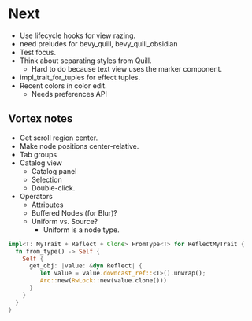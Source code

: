 # Next

- Use lifecycle hooks for view razing.
- need preludes for bevy_quill, bevy_quill_obsidian
- Test focus.
- Think about separating styles from Quill.
  - Hard to do because text view uses the marker component.
- impl_trait_for_tuples for effect tuples.
- Recent colors in color edit.
  - Needs preferences API

## Vortex notes

- Get scroll region center.
- Make node positions center-relative.
- Tab groups
- Catalog view
  - Catalog panel
  - Selection
  - Double-click.
- Operators
  - Attributes
  - Buffered Nodes (for Blur)?
  - Uniform vs. Source?
    - Uniform is a node type.

```rust
impl<T: MyTrait + Reflect + Clone> FromType<T> for ReflectMyTrait {
  fn from_type() -> Self {
    Self {
      get_obj: |value: &dyn Reflect| {
         let value = value.downcast_ref::<T>().unwrap();
         Arc::new(RwLock::new(value.clone()))
      }
    }
  }
}
```

